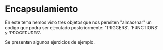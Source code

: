 # Encapsulamiento

En este tema hemos visto tres objetos que nos permiten "almacenar" un codigo que podra ser ejecutado posteriormente: 'TRIGGERS'. 'FUNCTIONS' y 'PROCEDURES'.

Se presentan algunos ejercicios de ejemplo.